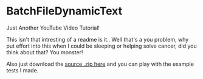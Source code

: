# BatchFileDynamicText
Just Another YouTube Video Tutorial!

This isn't that intresting of a readme is it.. Well that's a you problem, why put effort into this when I could be sleeping or helping solve cancer, did you think about that? You monster!


Also just download the [source .zip here](https://github.com/RyanTheTide/DynamicText/archive/master.zip) and you can play with the example tests I made.
